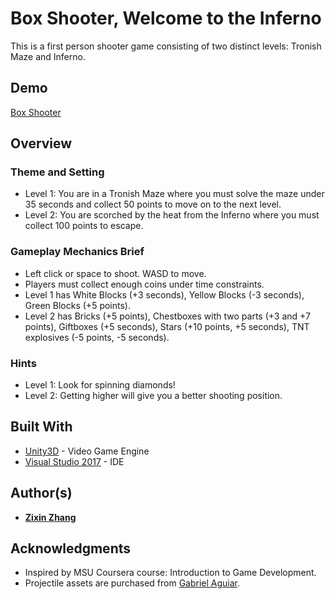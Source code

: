 # Box Shooter, Welcome to the Inferno

This is a first person shooter game consisting of two distinct levels: Tronish Maze and Inferno.

## Demo

[Box Shooter](https://zixinzhang.com)

## Overview

### Theme and Setting

* Level 1: You are in a Tronish Maze where you must solve the maze under 35 seconds and collect 50 points to move on to the next level. 
* Level 2: You are scorched by the heat from the Inferno where you must collect 100 points to escape.

### Gameplay Mechanics Brief

* Left click or space to shoot. WASD to move.
* Players must collect enough coins under time constraints.
* Level 1 has White Blocks (+3 seconds), Yellow Blocks (-3 seconds), Green Blocks (+5 points).
* Level 2 has Bricks (+5 points), Chestboxes with two parts (+3 and +7 points), Giftboxes (+5 seconds), Stars (+10 points, +5 seconds), TNT explosives (-5 points, -5 seconds).

### Hints

* Level 1: Look for spinning diamonds! 
* Level 2: Getting higher will give you a better shooting position. 

## Built With

* [Unity3D](https://unity.com/) - Video Game Engine
* [Visual Studio 2017](https://visualstudio.microsoft.com/) - IDE

## Author(s)

* **[Zixin Zhang](https://zixinzhang.com)**

## Acknowledgments

* Inspired by MSU Coursera course: Introduction to Game Development.
* Projectile assets are purchased from [Gabriel Aguiar](https://assetstore.unity.com/packages/vfx/particles/unique-projectiles-volume-1-124214).
